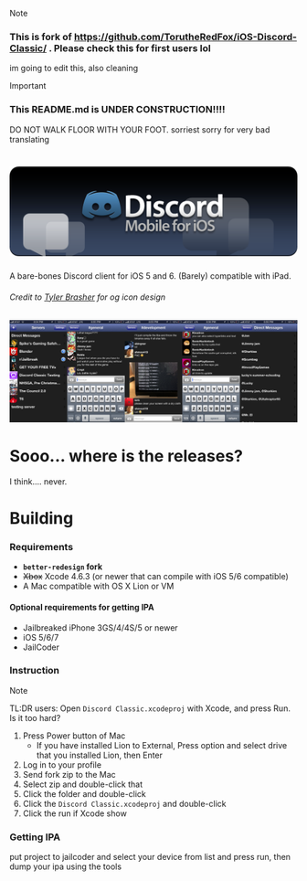 > [!NOTE]
> ### This is fork of https://github.com/TorutheRedFox/iOS-Discord-Classic/ . Please check this for first users lol
> im going to edit this, also cleaning

> [!IMPORTANT]
> ### This README.md is UNDER CONSTRUCTION!!!!
> DO NOT WALK FLOOR WITH YOUR FOOT. sorriest sorry for very bad translating
# ![Discord Classic](https://github.com/pap-git/iOS-Discord-Classic/raw/master/READMEImages/Banner.png) 

A bare-bones Discord client for iOS 5 and 6.
(Barely) compatible with iPad.

###### Credit to [Tyler Brasher](https://twitter.com/TyBrasher) for og icon design

![screenshot](https://github.com/Cellomonster/iOS-Discord-Classic/raw/master/Screenshot.png)

# Sooo... where is the releases?
I think.... never.

# Building
### Requirements
- **`better-redesign` fork**
- ~~Xbox~~ Xcode 4.6.3 (or newer that can compile with iOS 5/6 compatible)
- A Mac compatible with OS X Lion or VM
#### Optional requirements for getting IPA
- Jailbreaked iPhone 3GS/4/4S/5 or newer
- iOS 5/6/7
- JailCoder

### Instruction

> [!NOTE]
> TL:DR users: Open `Discord Classic.xcodeproj` with Xcode, and press Run. Is it too hard?

1. Press Power button of Mac
   - If you have installed Lion to External, Press option and select drive that you installed Lion, then Enter
2. Log in to your profile
3. Send fork zip to the Mac
4. Select zip and double-click that
5. Click the folder and double-click
6. Click the `Discord Classic.xcodeproj` and double-click
7. Click the run if Xcode show

### Getting IPA
put project to jailcoder and select your device from list and press run, then dump your ipa using the tools
